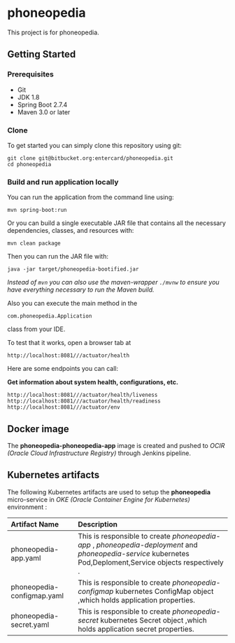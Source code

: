 # phoneopedia

This project is for phoneopedia.


## Getting Started ##

### Prerequisites ###

* Git
* JDK 1.8
* Spring Boot 2.7.4
* Maven 3.0 or later


### Clone ###

To get started you can simply clone this repository using git:

```
git clone git@bitbucket.org:entercard/phoneopedia.git
cd phoneopedia
```


### Build and run application locally

You can run the application from the command line using:

```
mvn spring-boot:run
```

Or you can build a single executable JAR file that contains all the necessary dependencies, classes, and resources with:

```
mvn clean package
```

Then you can run the JAR file with:

```
java -jar target/phoneopedia-bootified.jar
```

*Instead of `mvn` you can also use the maven-wrapper `./mvnw` to ensure you have everything necessary to run the Maven build.*

Also you can execute the main method in the

```
com.phoneopedia.Application
```

 class from your IDE.

To test that it works, open a browser tab at

```
http://localhost:8081///actuator/health
```


Here are some endpoints you can call:

<b>Get information about system health, configurations, etc.</b>

```
http://localhost:8081///actuator/health/liveness
http://localhost:8081///actuator/health/readiness
http://localhost:8081///actuator/env
```

## Docker image ##

The **phoneopedia-phoneopedia-app** image is created and pushed to *OCIR (Oracle Cloud Infrastructure Registry)* through Jenkins pipeline.


## Kubernetes artifacts ##

The following Kubernetes artifacts are used to setup the **phoneopedia** micro-service in *OKE (Oracle Container Engine for Kubernetes)*  environment :

| Artifact Name  | Description |
| :--- | :---|
| phoneopedia-app.yaml  | This is responsible to create *phoneopedia-app* , *phoneopedia-deployment*  and  *phoneopedia-service*  kubernetes Pod,Deploment,Service objects respectively . |
| phoneopedia-configmap.yaml|This is responsible to create *phoneopedia-configmap*  kubernetes ConfigMap object ,which holds application properties.|
| phoneopedia-secret.yaml| This is responsible to create *phoneopedia-secret*  kubernetes Secret object ,which holds application secret properties.|

